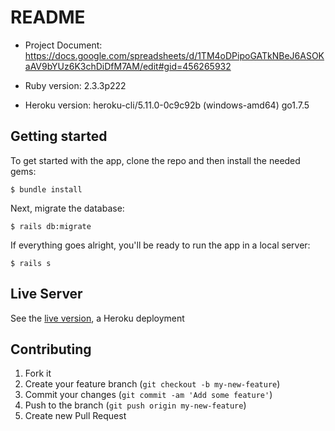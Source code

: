 # README

* Project Document: https://docs.google.com/spreadsheets/d/1TM4oDPipoGATkNBeJ6ASOKaAV9bYUz6K3chDiDfM7AM/edit#gid=456265932

* Ruby version: 2.3.3p222

* Heroku version: heroku-cli/5.11.0-0c9c92b (windows-amd64) go1.7.5

## Getting started

To get started with the app, clone the repo and then install the needed gems:

```
$ bundle install
```

Next, migrate the database:

```
$ rails db:migrate
```

If everything goes alright, you'll be ready to run the app in a local server:

```
$ rails s
```

## Live Server

See the [live version](https://skycrew-alpha.herokuapp.com), a Heroku deployment

## Contributing

1. Fork it
2. Create your feature branch (`git checkout -b my-new-feature`)
3. Commit your changes (`git commit -am 'Add some feature'`)
4. Push to the branch (`git push origin my-new-feature`)
5. Create new Pull Request
